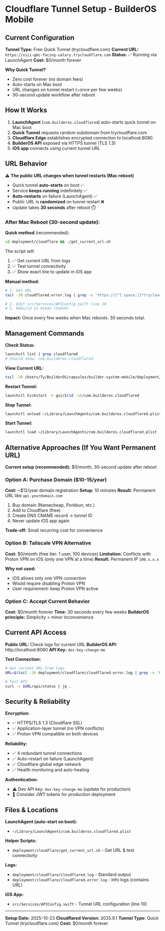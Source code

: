 # Cloudflare Tunnel Setup - BuilderOS Mobile

## Current Configuration

**Tunnel Type:** Free Quick Tunnel (trycloudflare.com)
**Current URL:** `https://viii-gmc-facing-salary.trycloudflare.com`
**Status:** ✅ Running via LaunchAgent
**Cost:** $0/month forever

**Why Quick Tunnel?**
- Zero cost forever (no domain fees)
- Auto-starts on Mac boot
- URL changes on tunnel restart (~once per few weeks)
- 30-second update workflow after reboot

## How It Works

1. **LaunchAgent** (`com.builderos.cloudflared`) auto-starts quick tunnel on Mac boot
2. **Quick Tunnel** requests random subdomain from trycloudflare.com
3. **Cloudflare Edge** establishes encrypted connection to localhost:8080
4. **BuilderOS API** exposed via HTTPS tunnel (TLS 1.3)
5. **iOS app** connects using current tunnel URL

## URL Behavior

⚠️ **The public URL changes when tunnel restarts (Mac reboot)**

- Quick tunnel **auto-starts** on boot ✅
- Service **keeps running** indefinitely ✅
- **Auto-restarts** on failure (LaunchAgent) ✅
- Public URL is **randomized** on tunnel restart ❌
- Update takes **30 seconds** after reboot ⏱️

### After Mac Reboot (30-second update):

**Quick method** (recommended):
```bash
cd deployment/cloudflare && ./get_current_url.sh
```

The script will:
1. ✅ Get current URL from logs
2. ✅ Test tunnel connectivity
3. ✅ Show exact line to update in iOS app

**Manual method:**
```bash
# 1. Get URL
tail -20 cloudflared.error.log | grep -o 'https://[^[:space:]]*trycloudflare.com' | tail -1

# 2. Edit src/Services/APIConfig.swift line 10
# 3. Rebuild in Xcode (Cmd+R)
```

**Impact:** Once every few weeks when Mac reboots. 30 seconds total.

## Management Commands

**Check Status:**
```bash
launchctl list | grep cloudflared
# Should show: com.builderos.cloudflared
```

**View Current URL:**
```bash
tail -20 /Users/Ty/BuilderOS/capsules/builder-system-mobile/deployment/cloudflare/cloudflared.error.log | grep "https://"
```

**Restart Tunnel:**
```bash
launchctl kickstart -k gui/$(id -u)/com.builderos.cloudflared
```

**Stop Tunnel:**
```bash
launchctl unload ~/Library/LaunchAgents/com.builderos.cloudflared.plist
```

**Start Tunnel:**
```bash
launchctl load ~/Library/LaunchAgents/com.builderos.cloudflared.plist
```

## Alternative Approaches (If You Want Permanent URL)

**Current setup (recommended):** $0/month, 30-second update after reboot

### Option A: Purchase Domain ($10-15/year)

**Cost:** ~$12/year domain registration
**Setup:** 10 minutes
**Result:** Permanent URL like `api.yourdomain.com`

1. Buy domain (Namecheap, Porkbun, etc.)
2. Add to Cloudflare (free)
3. Create DNS CNAME record → tunnel ID
4. Never update iOS app again

**Trade-off:** Small recurring cost for convenience

### Option B: Tailscale VPN Alternative

**Cost:** $0/month (free tier: 1 user, 100 devices)
**Limitation:** Conflicts with Proton VPN on iOS (only one VPN at a time)
**Result:** Permanent IP `100.x.x.x`

**Why not used:**
- iOS allows only one VPN connection
- Would require disabling Proton VPN
- User requirement: keep Proton VPN active

### Option C: Accept Current Behavior

**Cost:** $0/month forever
**Time:** 30 seconds every few weeks
**BuilderOS principle:** Simplicity > minor inconvenience

## Current API Access

**Public URL:** Check logs for current URL
**BuilderOS API:** http://localhost:8080
**API Key:** `dev-key-change-me`

**Test Connection:**
```bash
# Get current URL from logs
URL=$(tail -20 deployment/cloudflare/cloudflared.error.log | grep -o 'https://[^[:space:]]*trycloudflare.com')

# Test API
curl -s $URL/api/status | jq .
```

## Security & Reliability

**Encryption:**
- ✅ HTTPS/TLS 1.3 (Cloudflare SSL)
- ✅ Application-layer tunnel (no VPN conflicts)
- ✅ Proton VPN compatible on both devices

**Reliability:**
- ✅ 4 redundant tunnel connections
- ✅ Auto-restart on failure (LaunchAgent)
- ✅ Cloudflare global edge network
- ✅ Health monitoring and auto-healing

**Authentication:**
- ⚠️ Dev API key: `dev-key-change-me` (update for production)
- 🔐 Consider JWT tokens for production deployment

## Files & Locations

**LaunchAgent (auto-start on boot):**
- `~/Library/LaunchAgents/com.builderos.cloudflared.plist`

**Helper Scripts:**
- `deployment/cloudflare/get_current_url.sh` - Get URL & test connectivity

**Logs:**
- `deployment/cloudflare/cloudflared.log` - Standard output
- `deployment/cloudflare/cloudflared.error.log` - Info logs (contains URL)

**iOS App:**
- `src/Services/APIConfig.swift` - Tunnel URL configuration (line 10)

---

**Setup Date:** 2025-10-23
**Cloudflared Version:** 2025.9.1
**Tunnel Type:** Quick Tunnel (trycloudflare.com)
**Cost:** $0/month forever

